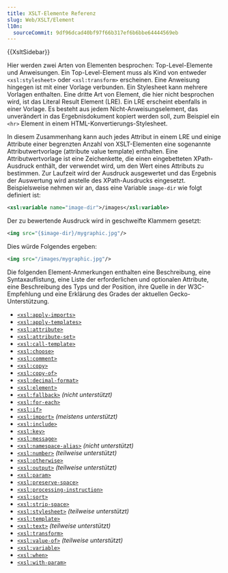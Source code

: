 ```yaml
---
title: XSLT-Elemente Referenz
slug: Web/XSLT/Element
l10n:
  sourceCommit: 9df96dcad40bf97f66b317ef6b6bbe64444569eb
---
```


{{XsltSidebar}}

Hier werden zwei Arten von Elementen besprochen: Top-Level-Elemente und Anweisungen. Ein Top-Level-Element muss als Kind von entweder `<xsl:stylesheet>` oder `<xsl:transform>` erscheinen. Eine Anweisung hingegen ist mit einer Vorlage verbunden. Ein Stylesheet kann mehrere Vorlagen enthalten. Eine dritte Art von Element, die hier nicht besprochen wird, ist das Literal Result Element (LRE). Ein LRE erscheint ebenfalls in einer Vorlage. Es besteht aus jedem Nicht-Anweisungselement, das unverändert in das Ergebnisdokument kopiert werden soll, zum Beispiel ein `<hr>` Element in einem HTML-Konvertierungs-Stylesheet.

In diesem Zusammenhang kann auch jedes Attribut in einem LRE und einige Attribute einer begrenzten Anzahl von XSLT-Elementen eine sogenannte Attributwertvorlage (attribute value template) enthalten. Eine Attributwertvorlage ist eine Zeichenkette, die einen eingebetteten XPath-Ausdruck enthält, der verwendet wird, um den Wert eines Attributs zu bestimmen. Zur Laufzeit wird der Ausdruck ausgewertet und das Ergebnis der Auswertung wird anstelle des XPath-Ausdrucks eingesetzt. Beispielsweise nehmen wir an, dass eine Variable `image-dir` wie folgt definiert ist:

```xml
<xsl:variable name="image-dir">/images</xsl:variable>
```

Der zu bewertende Ausdruck wird in geschweifte Klammern gesetzt:

```xml
<img src="{$image-dir}/mygraphic.jpg"/>
```

Dies würde Folgendes ergeben:

```xml
<img src="/images/mygraphic.jpg"/>
```

Die folgenden Element-Anmerkungen enthalten eine Beschreibung, eine Syntaxauflistung, eine Liste der erforderlichen und optionalen Attribute, eine Beschreibung des Typs und der Position, ihre Quelle in der W3C-Empfehlung und eine Erklärung des Grades der aktuellen Gecko-Unterstützung.

- [`<xsl:apply-imports>`](/de/docs/Web/XSLT/Element/apply-imports)
- [`<xsl:apply-templates>`](/de/docs/Web/XSLT/Element/apply-templates)
- [`<xsl:attribute>`](/de/docs/Web/XSLT/Element/attribute)
- [`<xsl:attribute-set>`](/de/docs/Web/XSLT/Element/attribute-set)
- [`<xsl:call-template>`](/de/docs/Web/XSLT/Element/call-template)
- [`<xsl:choose>`](/de/docs/Web/XSLT/Element/choose)
- [`<xsl:comment>`](/de/docs/Web/XSLT/Element/comment)
- [`<xsl:copy>`](/de/docs/Web/XSLT/Element/copy)
- [`<xsl:copy-of>`](/de/docs/Web/XSLT/Element/copy-of)
- [`<xsl:decimal-format>`](/de/docs/Web/XSLT/Element/decimal-format)
- [`<xsl:element>`](/de/docs/Web/XSLT/Element/element)
- [`<xsl:fallback>`](/de/docs/Web/XSLT/Element/fallback) _(nicht unterstützt)_
- [`<xsl:for-each>`](/de/docs/Web/XSLT/Element/for-each)
- [`<xsl:if>`](/de/docs/Web/XSLT/Element/if)
- [`<xsl:import>`](/de/docs/Web/XSLT/Element/import) _(meistens unterstützt)_
- [`<xsl:include>`](/de/docs/Web/XSLT/Element/include)
- [`<xsl:key>`](/de/docs/Web/XSLT/Element/key)
- [`<xsl:message>`](/de/docs/Web/XSLT/Element/message)
- [`<xsl:namespace-alias>`](/de/docs/Web/XSLT/Element/namespace-alias) _(nicht unterstützt)_
- [`<xsl:number>`](/de/docs/Web/XSLT/Element/number) _(teilweise unterstützt)_
- [`<xsl:otherwise>`](/de/docs/Web/XSLT/Element/otherwise)
- [`<xsl:output>`](/de/docs/Web/XSLT/Element/output) _(teilweise unterstützt)_
- [`<xsl:param>`](/de/docs/Web/XSLT/Element/param)
- [`<xsl:preserve-space>`](/de/docs/Web/XSLT/Element/preserve-space)
- [`<xsl:processing-instruction>`](/de/docs/Web/XSLT/Element/processing-instruction)
- [`<xsl:sort>`](/de/docs/Web/XSLT/Element/sort)
- [`<xsl:strip-space>`](/de/docs/Web/XSLT/Element/strip-space)
- [`<xsl:stylesheet>`](/de/docs/Web/XSLT/Element/stylesheet) _(teilweise unterstützt)_
- [`<xsl:template>`](/de/docs/Web/XSLT/Element/template)
- [`<xsl:text>`](/de/docs/Web/XSLT/Element/text) _(teilweise unterstützt)_
- [`<xsl:transform>`](/de/docs/Web/XSLT/Element/transform)
- [`<xsl:value-of>`](/de/docs/Web/XSLT/Element/value-of) _(teilweise unterstützt)_
- [`<xsl:variable>`](/de/docs/Web/XSLT/Element/variable)
- [`<xsl:when>`](/de/docs/Web/XSLT/Element/when)
- [`<xsl:with-param>`](/de/docs/Web/XSLT/Element/with-param)
